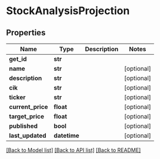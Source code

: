 # StockAnalysisProjection


## Properties
Name | Type | Description | Notes
------------ | ------------- | ------------- | -------------
**get_id** | **str** |  | 
**name** | **str** |  | [optional] 
**description** | **str** |  | [optional] 
**cik** | **str** |  | [optional] 
**ticker** | **str** |  | [optional] 
**current_price** | **float** |  | [optional] 
**target_price** | **float** |  | [optional] 
**published** | **bool** |  | [optional] 
**last_updated** | **datetime** |  | [optional] 

[[Back to Model list]](../README.md#documentation-for-models) [[Back to API list]](../README.md#documentation-for-api-endpoints) [[Back to README]](../README.md)



